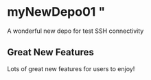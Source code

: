# myNewDepo01 "
A wonderful new depo for test SSH connectivity
## Great New Features ##
Lots of great new features for users to enjoy!
